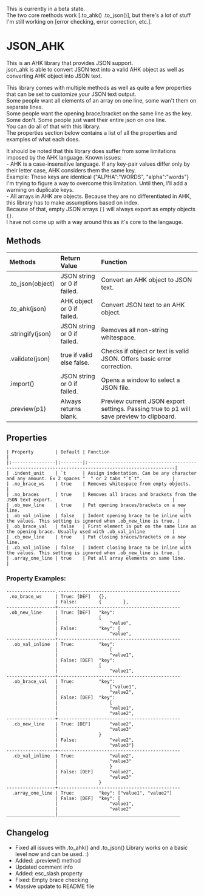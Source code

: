 This is currently in a beta state.  
The two core methods work [.to_ahk() .to_json()], but there's a lot of stuff I'm still working on [error checking, error correction, etc.].

# JSON_AHK

This is an AHK library that provides JSON support.  
json_ahk is able to convert JSON text into a valid AHK object as well as converting AHK object into JSON text.

This library comes with multiple methods as well as quite a few properties that can be set to customize your JSON text output.  
Some people want all elements of an array on one line, some wan't them on separate lines.  
Some people want the opening brace/bracket on the same line as the key. Some don't.
Some people just want their entire json on one line.  
You can do all of that with this library.  
The properties section below contains a list of all the properties and examples of what each does.

It should be noted that this library does suffer from some limitations imposed by the AHK language.
Known issues:  
    - AHK is a case-insensitive language. If any key-pair values differ only by their letter case, AHK considers them the same key.  
      Example: These keys are identical {"ALPHA":"WORDS", "alpha":"words"}  
      I'm trying to figure a way to overcome this limitation. Until then, I'll add a warning on duplicate keys.  
	- All arrays in AHK are objects. Because they are no differentiated in AHK, this library has to make assumptions based on index.  
	  Because of that, empty JSON arrays `[]` will always export as empty objects `{}`.  
      I have not come up with a way around this as it's core to the langauge.


## Methods  

   | Methods           | Return Value                 | Function                                                                                 |
   |:------------------|:-----------------------------|:-----------------------------------------------------------------------------------------|
   | .to_json(object)  | JSON string or 0 if failed.  | Convert an AHK object to JSON text.                                                      |
   | .to_ahk(json)     | AHK object or 0 if failed.   | Convert JSON text to an AHK object.                                                      |
   | .stringify(json)  | JSON string or 0 if failed.  | Removes all non-string whitespace.                                                       |
   | .validate(json)   | true if valid else false.    | Checks if object or text is valid JSON. Offers basic error correction.                   |
   | .import()         | JSON string or 0 if failed.  | Opens a window to select a JSON file.                                                    |
   | .preview(p1)      | Always returns blank.        | Preview current JSON export settings. Passing true to p1 will save preview to clipboard. |

## Properties

    | Property        | Default | Function                                                                                              |
    |:----------------|:--------|:------------------------------------------------------------------------------------------------------|
    | .indent_unit    | `t      | Assign indentation. Can be any character and any amount. Ex 2 spaces "  " or 2 tabs "`t`t".           |
    | .no_brace_ws    | true    | Removes whitespace from empty objects.                                                                |
    | .no_braces      | true    | Removes all braces and brackets from the JSON text export.                                            |
    | .ob_new_line    | true    | Put opening braces/brackets on a new line.                                                            |
    | .ob_val_inline  | false   | Indent opening brace to be inline with the values. This setting is ignored when .ob_new_line is true. |
    | .ob_brace_val   | false   | First element is put on the same line as the opening brace. Usually used with .ob_val_inline          |
    | .cb_new_line    | true    | Put closing braces/brackets on a new line.                                                            |
    | .cb_val_inline  | false   | Indent closing brace to be inline with the values. This setting is ignored when .ob_new_line is true. |
    | .array_one_line | true    | Put all array elements on same line.                                                                  |

### Property Examples:

```
------------------.---------------------------------------------
 .no_brace_ws     | True: [DEF]   {},
                  | False:        {        },
------------------+---------------------------------------------
 .ob_new_line     | True: [DEF]   "key":
                  |               [
                  |                   "value",
                  | False:        "key": [
                  |                   "value",
------------------+---------------------------------------------
  .ob_val_inline  | True:         "key":
                  |                   [
                  |                   "value1",
                  | False: [DEF]  "key":
                  |               [
                  |                   "value1",
------------------+---------------------------------------------
  .ob_brace_val   | True:         "key":
                  |                   ["value1",
                  |                   "value2",
                  | False: [DEF]  "key":
                  |                   [
                  |                   "value1",
                  |                   "value2",
------------------+---------------------------------------------
  .cb_new_line    | True: [DEF]       "value2",
                  |                   "value3"
                  |               }
                  | False:            "value2",
                  |                   "value3"}
------------------+---------------------------------------------
  .cb_val_inline  | True:             "value2",
                  |                   "value3"
                  |                   }
                  | False: [DEF]      "value2",
                  |                   "value3"
                  |               }
------------------+---------------------------------------------
  .array_one_line | True:         "key": ["value1", "value2"]
                  | False: [DEF]  "key": [
                  |                   "value1",
                  |                   "value2"
__________________|_____________________________________________
```

## Changelog
  - Fixed all issues with .to_ahk() and .to_json()
    Library works on a basic level now and can be used. :)
  - Added: .preview() method
  - Updated comment info
  - Added: esc_slash property
  - Fixed: Empty brace checking
  - Massive update to README file
